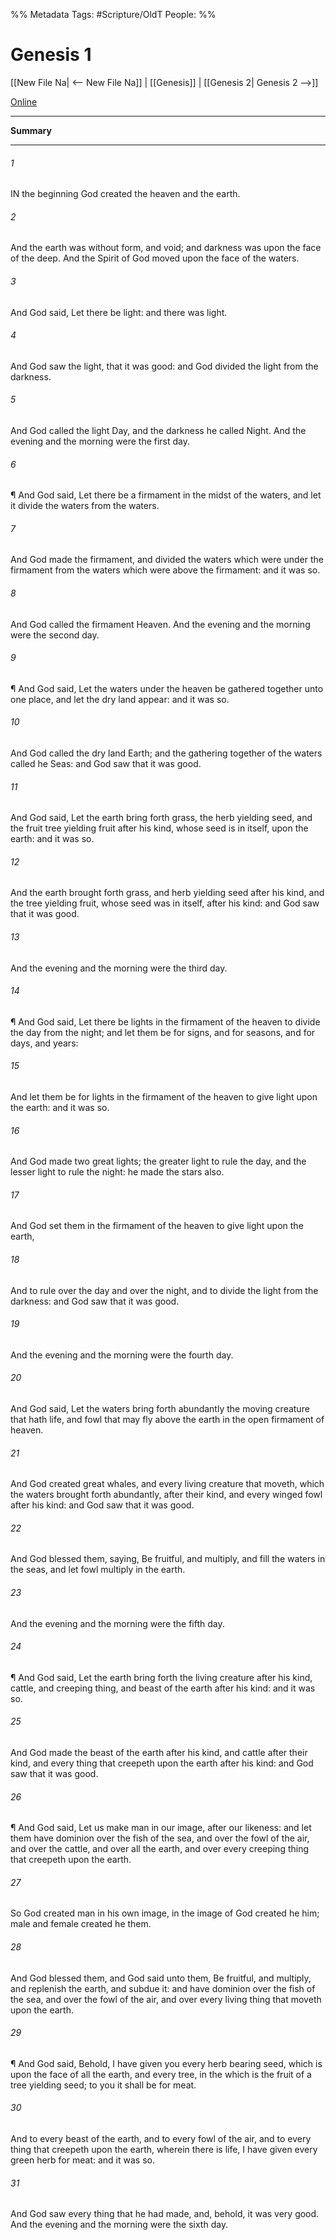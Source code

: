 %% Metadata
Tags: #Scripture/OldT
People: 
%%
# Genesis 1
[[New File Na| <-- New File Na]] | [[Genesis]] | [[Genesis 2| Genesis 2 -->]]

[Online](https://churchofjesuschrist.org/study/scriptures/ot/gen/1?lang=eng)

---
__Summary__



---

###### 1
IN the beginning God created the heaven and the earth.
###### 2
And the earth was without form, and void; and darkness was upon the face of the deep.  And the Spirit of God moved upon the face of the waters.
###### 3
And God said, Let there be light: and there was light.
###### 4
And God saw the light, that it was good: and God divided the light from the darkness.
###### 5
And God called the light Day, and the darkness he called Night.  And the evening and the morning were the first day.
###### 6
¶ And God said, Let there be a firmament in the midst of the waters, and let it divide the waters from the waters.
###### 7
And God made the firmament, and divided the waters which were under the firmament from the waters which were above the firmament: and it was so.
###### 8
And God called the firmament Heaven.  And the evening and the morning were the second day.
###### 9
¶ And God said, Let the waters under the heaven be gathered together unto one place, and let the dry land appear: and it was so.
###### 10
And God called the dry land Earth; and the gathering together of the waters called he Seas: and God saw that it was good.
###### 11
And God said, Let the earth bring forth grass, the herb yielding seed, and the fruit tree yielding fruit after his kind, whose seed is in itself, upon the earth: and it was so.
###### 12
And the earth brought forth grass, and herb yielding seed after his kind, and the tree yielding fruit, whose seed was in itself, after his kind: and God saw that it was good.
###### 13
And the evening and the morning were the third day.
###### 14
¶ And God said, Let there be lights in the firmament of the heaven to divide the day from the night; and let them be for signs, and for seasons, and for days, and years:
###### 15
And let them be for lights in the firmament of the heaven to give light upon the earth: and it was so.
###### 16
And God made two great lights; the greater light to rule the day, and the lesser light to rule the night: he made the stars also.
###### 17
And God set them in the firmament of the heaven to give light upon the earth,
###### 18
And to rule over the day and over the night, and to divide the light from the darkness: and God saw that it was good.
###### 19
And the evening and the morning were the fourth day.
###### 20
And God said, Let the waters bring forth abundantly the moving creature that hath life, and fowl that may fly above the earth in the open firmament of heaven.
###### 21
And God created great whales, and every living creature that moveth, which the waters brought forth abundantly, after their kind, and every winged fowl after his kind: and God saw that it was good.
###### 22
And God blessed them, saying, Be fruitful, and multiply, and fill the waters in the seas, and let fowl multiply in the earth.
###### 23
And the evening and the morning were the fifth day.
###### 24
¶ And God said, Let the earth bring forth the living creature after his kind, cattle, and creeping thing, and beast of the earth after his kind: and it was so.
###### 25
And God made the beast of the earth after his kind, and cattle after their kind, and every thing that creepeth upon the earth after his kind: and God saw that it was good.
###### 26
¶ And God said, Let us make man in our image, after our likeness: and let them have dominion over the fish of the sea, and over the fowl of the air, and over the cattle, and over all the earth, and over every creeping thing that creepeth upon the earth.
###### 27
So God created man in his own image, in the image of God created he him; male and female created he them.
###### 28
And God blessed them, and God said unto them, Be fruitful, and multiply, and replenish the earth, and subdue it: and have dominion over the fish of the sea, and over the fowl of the air, and over every living thing that moveth upon the earth.
###### 29
¶ And God said, Behold, I have given you every herb bearing seed, which is upon the face of all the earth, and every tree, in the which is the fruit of a tree yielding seed; to you it shall be for meat.
###### 30
And to every beast of the earth, and to every fowl of the air, and to every thing that creepeth upon the earth, wherein there is life, I have given every green herb for meat: and it was so.
###### 31
And God saw every thing that he had made, and, behold, it was very good.  And the evening and the morning were the sixth day.



